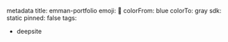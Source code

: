 metadata
title: emman-portfolio
emoji: 🐳
colorFrom: blue
colorTo: gray
sdk: static
pinned: false
tags:
  - deepsite

